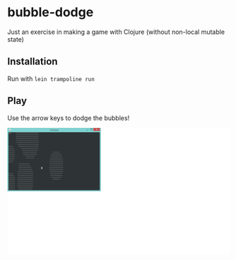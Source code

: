 # bubble-dodge

Just an exercise in making a game with Clojure (without non-local mutable state)

## Installation

Run with `lein trampoline run`

## Play

Use the arrow keys to dodge the bubbles!

![bubbles watch out!](/doc/bubbles.png?raw=true)
